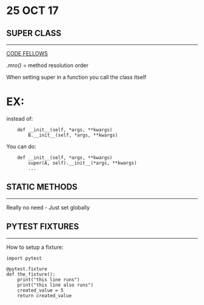 # 25 OCT 17
## SUPER CLASS
---------------

[CODE FELLOWS](https://codefellows.github.io/sea-python-401d7/lectures/intro_to_python_6_super_etc.html#super)

*.mro()* = method resolution order

When setting super in a function you call the class itself

EX:
====

instead of:

```class A(B):
    def __init__(self, *args, **kwargs)
        B.__init__(self, *args, **kwargs)
```

You can do:

```class A(B):
    def __init__(self, *args, **kwargs)
        super(A, self).__init__(*args, **kwargs)
        ...
```

## STATIC METHODS
------------------
Really no need - Just set globally

## PYTEST FIXTURES
-------------------
How to setup a fixture:
```
import pytest

@pytest.fixture
def the_fixture():
    print("this line runs")
    print("this line also runs")
    created_value = 5
    return created_value
```
